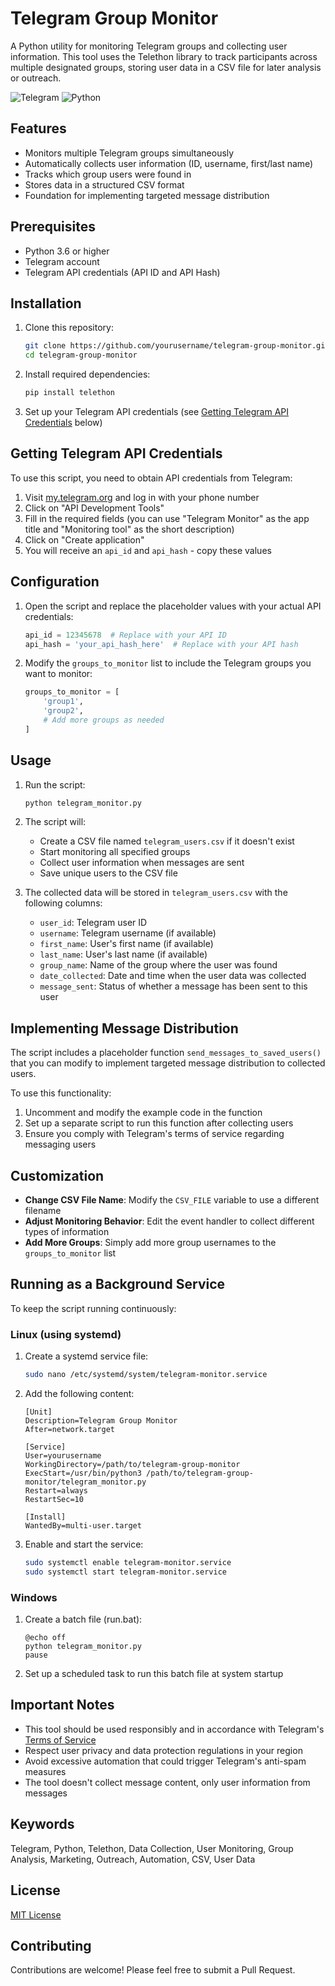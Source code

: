 # Telegram Group Monitor

A Python utility for monitoring Telegram groups and collecting user information. This tool uses the Telethon library to track participants across multiple designated groups, storing user data in a CSV file for later analysis or outreach.

![Telegram](https://img.shields.io/badge/Telegram-2CA5E0?style=for-the-badge&logo=telegram&logoColor=white)
![Python](https://img.shields.io/badge/Python-3776AB?style=for-the-badge&logo=python&logoColor=white)

## Features

- Monitors multiple Telegram groups simultaneously
- Automatically collects user information (ID, username, first/last name)
- Tracks which group users were found in
- Stores data in a structured CSV format
- Foundation for implementing targeted message distribution

## Prerequisites

- Python 3.6 or higher
- Telegram account
- Telegram API credentials (API ID and API Hash)

## Installation

1. Clone this repository:
   ```bash
   git clone https://github.com/yourusername/telegram-group-monitor.git
   cd telegram-group-monitor
   ```

2. Install required dependencies:
   ```bash
   pip install telethon
   ```

3. Set up your Telegram API credentials (see [Getting Telegram API Credentials](#getting-telegram-api-credentials) below)

## Getting Telegram API Credentials

To use this script, you need to obtain API credentials from Telegram:

1. Visit [my.telegram.org](https://my.telegram.org/auth) and log in with your phone number
2. Click on "API Development Tools"
3. Fill in the required fields (you can use "Telegram Monitor" as the app title and "Monitoring tool" as the short description)
4. Click on "Create application"
5. You will receive an `api_id` and `api_hash` - copy these values

## Configuration

1. Open the script and replace the placeholder values with your actual API credentials:
   ```python
   api_id = 12345678  # Replace with your API ID
   api_hash = 'your_api_hash_here'  # Replace with your API hash
   ```

2. Modify the `groups_to_monitor` list to include the Telegram groups you want to monitor:
   ```python
   groups_to_monitor = [
       'group1',
       'group2',
       # Add more groups as needed
   ]
   ```

## Usage

1. Run the script:
   ```bash
   python telegram_monitor.py
   ```

2. The script will:
   - Create a CSV file named `telegram_users.csv` if it doesn't exist
   - Start monitoring all specified groups
   - Collect user information when messages are sent
   - Save unique users to the CSV file

3. The collected data will be stored in `telegram_users.csv` with the following columns:
   - `user_id`: Telegram user ID
   - `username`: Telegram username (if available)
   - `first_name`: User's first name (if available)
   - `last_name`: User's last name (if available)
   - `group_name`: Name of the group where the user was found
   - `date_collected`: Date and time when the user data was collected
   - `message_sent`: Status of whether a message has been sent to this user

## Implementing Message Distribution

The script includes a placeholder function `send_messages_to_saved_users()` that you can modify to implement targeted message distribution to collected users.

To use this functionality:

1. Uncomment and modify the example code in the function
2. Set up a separate script to run this function after collecting users
3. Ensure you comply with Telegram's terms of service regarding messaging users

## Customization

- **Change CSV File Name**: Modify the `CSV_FILE` variable to use a different filename
- **Adjust Monitoring Behavior**: Edit the event handler to collect different types of information
- **Add More Groups**: Simply add more group usernames to the `groups_to_monitor` list

## Running as a Background Service

To keep the script running continuously:

### Linux (using systemd)

1. Create a systemd service file:
   ```bash
   sudo nano /etc/systemd/system/telegram-monitor.service
   ```

2. Add the following content:
   ```
   [Unit]
   Description=Telegram Group Monitor
   After=network.target

   [Service]
   User=yourusername
   WorkingDirectory=/path/to/telegram-group-monitor
   ExecStart=/usr/bin/python3 /path/to/telegram-group-monitor/telegram_monitor.py
   Restart=always
   RestartSec=10

   [Install]
   WantedBy=multi-user.target
   ```

3. Enable and start the service:
   ```bash
   sudo systemctl enable telegram-monitor.service
   sudo systemctl start telegram-monitor.service
   ```

### Windows

1. Create a batch file (run.bat):
   ```batch
   @echo off
   python telegram_monitor.py
   pause
   ```

2. Set up a scheduled task to run this batch file at system startup

## Important Notes

- This tool should be used responsibly and in accordance with Telegram's [Terms of Service](https://telegram.org/tos)
- Respect user privacy and data protection regulations in your region
- Avoid excessive automation that could trigger Telegram's anti-spam measures
- The tool doesn't collect message content, only user information from messages

## Keywords

Telegram, Python, Telethon, Data Collection, User Monitoring, Group Analysis, Marketing, Outreach, Automation, CSV, User Data

## License

[MIT License](LICENSE)

## Contributing

Contributions are welcome! Please feel free to submit a Pull Request.
